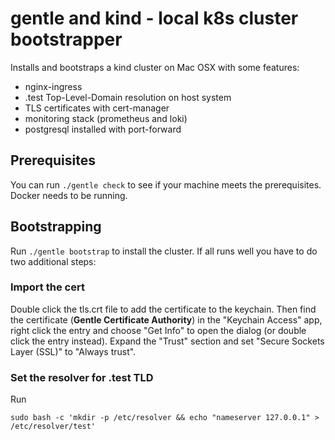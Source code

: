 # gentle and kind - local k8s cluster bootstrapper
Installs and bootstraps a kind cluster on Mac OSX with some features:

* nginx-ingress
* .test Top-Level-Domain resolution on host system
* TLS certificates with cert-manager
* monitoring stack (prometheus and loki)
* postgresql installed with port-forward

## Prerequisites
You can run `./gentle check` to see if your machine meets the prerequisites. Docker needs to be running.

## Bootstrapping
Run `./gentle bootstrap` to install the cluster.
If all runs well you have to do two additional steps:

### Import the cert
Double click the tls.crt file to add the certificate to the keychain.
Then find the certificate (**Gentle Certificate Authority**) in the "Keychain Access" app, right click the entry and choose 
"Get Info" to open the dialog (or double click the entry instead). 
Expand the "Trust" section and set "Secure Sockets Layer (SSL)" to "Always trust".

### Set the resolver for .test TLD
Run
```
sudo bash -c 'mkdir -p /etc/resolver && echo "nameserver 127.0.0.1" > /etc/resolver/test'
```